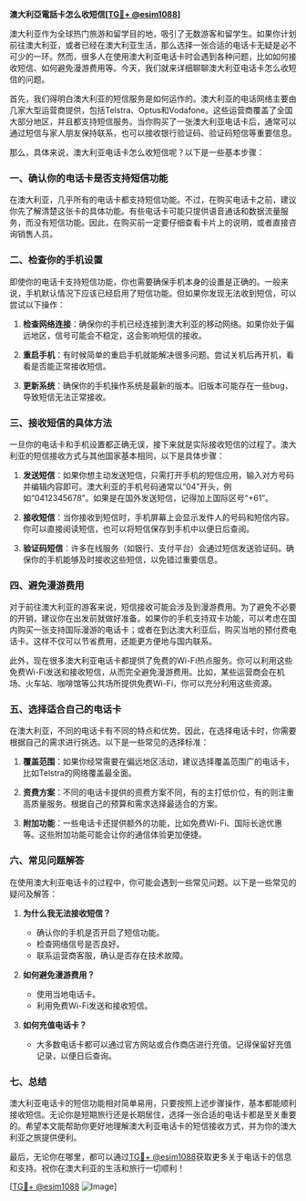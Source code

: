 **澳大利亞電話卡怎么收短信[[TG💪+ @esim1088](https://t.me/s/esim1088)]**

澳大利亚作为全球热门旅游和留学目的地，吸引了无数游客和留学生。如果你计划前往澳大利亚，或者已经在澳大利亚生活，那么选择一张合适的电话卡无疑是必不可少的一环。然而，很多人在使用澳大利亚电话卡时会遇到各种问题，比如如何接收短信、如何避免漫游费用等。今天，我们就来详细聊聊澳大利亚电话卡怎么收短信的问题。

首先，我们得明白澳大利亚的短信服务是如何运作的。澳大利亚的电话网络主要由几家大型运营商提供，包括Telstra、Optus和Vodafone。这些运营商覆盖了全国大部分地区，并且都支持短信服务。当你购买了一张澳大利亚电话卡后，通常可以通过短信与家人朋友保持联系，也可以接收银行验证码、验证码短信等重要信息。

那么，具体来说，澳大利亚电话卡怎么收短信呢？以下是一些基本步骤：

### 一、确认你的电话卡是否支持短信功能

在澳大利亚，几乎所有的电话卡都支持短信功能。不过，在购买电话卡之前，建议你先了解清楚这张卡的具体功能。有些电话卡可能只提供语音通话和数据流量服务，而没有短信功能。因此，在购买前一定要仔细查看卡片上的说明，或者直接咨询销售人员。

### 二、检查你的手机设置

即使你的电话卡支持短信功能，你也需要确保手机本身的设置是正确的。一般来说，手机默认情况下应该已经启用了短信功能。但如果你发现无法收到短信，可以尝试以下操作：

1. **检查网络连接**：确保你的手机已经连接到澳大利亚的移动网络。如果你处于偏远地区，信号可能会不稳定，这会影响短信的接收。
   
2. **重启手机**：有时候简单的重启手机就能解决很多问题。尝试关机后再开机，看看是否能正常接收短信。

3. **更新系统**：确保你的手机操作系统是最新的版本。旧版本可能存在一些bug，导致短信无法正常接收。

### 三、接收短信的具体方法

一旦你的电话卡和手机设置都正确无误，接下来就是实际接收短信的过程了。澳大利亚的短信接收方式与其他国家基本相同，以下是具体步骤：

1. **发送短信**：如果你想主动发送短信，只需打开手机的短信应用，输入对方号码并编辑内容即可。澳大利亚的手机号码通常以“04”开头，例如“0412345678”。如果是在国外发送短信，记得加上国际区号“+61”。

2. **接收短信**：当你接收到短信时，手机屏幕上会显示发件人的号码和短信内容。你可以直接阅读短信，也可以将短信保存到手机中以便日后查阅。

3. **验证码短信**：许多在线服务（如银行、支付平台）会通过短信发送验证码。确保你的手机能够及时接收这些短信，以免错过重要信息。

### 四、避免漫游费用

对于前往澳大利亚的游客来说，短信接收可能会涉及到漫游费用。为了避免不必要的开销，建议你在出发前就做好准备。如果你的手机支持双卡功能，可以考虑在国内购买一张支持国际漫游的电话卡；或者在到达澳大利亚后，购买当地的预付费电话卡。这样不仅可以节省费用，还能更方便地与国内联系。

此外，现在很多澳大利亚电话卡都提供了免费的Wi-Fi热点服务。你可以利用这些免费Wi-Fi发送和接收短信，从而完全避免漫游费用。比如，某些运营商会在机场、火车站、咖啡馆等公共场所提供免费Wi-Fi，你可以充分利用这些资源。

### 五、选择适合自己的电话卡

在澳大利亚，不同的电话卡有不同的特点和优势。因此，在选择电话卡时，你需要根据自己的需求进行挑选。以下是一些常见的选择标准：

1. **覆盖范围**：如果你经常需要在偏远地区活动，建议选择覆盖范围广的电话卡，比如Telstra的网络覆盖最全面。

2. **资费方案**：不同的电话卡提供的资费方案不同，有的主打低价位，有的则注重高质量服务。根据自己的预算和需求选择最适合的方案。

3. **附加功能**：一些电话卡还提供额外的功能，比如免费Wi-Fi、国际长途优惠等。这些附加功能可能会让你的通信体验更加便捷。

### 六、常见问题解答

在使用澳大利亚电话卡的过程中，你可能会遇到一些常见问题。以下是一些常见的疑问及解答：

1. **为什么我无法接收短信？**
   - 确认你的手机是否开启了短信功能。
   - 检查网络信号是否良好。
   - 联系运营商客服，确认是否存在技术故障。

2. **如何避免漫游费用？**
   - 使用当地电话卡。
   - 利用免费Wi-Fi发送和接收短信。

3. **如何充值电话卡？**
   - 大多数电话卡都可以通过官方网站或合作商店进行充值。记得保留好充值记录，以便日后查询。

### 七、总结

澳大利亚电话卡的短信功能相对简单易用，只要按照上述步骤操作，基本都能顺利接收短信。无论你是短期旅行还是长期居住，选择一张合适的电话卡都是至关重要的。希望本文能帮助你更好地理解澳大利亚电话卡的短信接收方式，并为你的澳大利亚之旅提供便利。

最后，无论你在哪里，都可以通过[TG💪+ @esim1088](https://t.me/s/esim1088)获取更多关于电话卡的信息和支持。祝你在澳大利亚的生活和旅行一切顺利！

[[TG💪+ @esim1088](https://t.me/s/esim1088) ![Image](https://i.postimg.cc/4NQfJmqS/Snipaste-2025-05-13-00-14-12.png)]